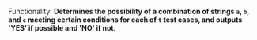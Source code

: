 Functionality: **Determines the possibility of a combination of strings `a`, `b`, and `c` meeting certain conditions for each of `t` test cases, and outputs 'YES' if possible and 'NO' if not.**